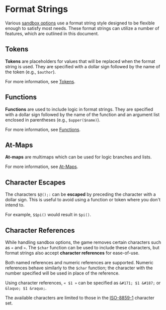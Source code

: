 # Format Strings

Various [sandbox options](./sandbox-options.md) use a format string style designed to be flexible enough to satisfy most needs.
These format strings can utilize a number of features, which are outlined in this document.


## Tokens
**Tokens** are placeholders for values that will be replaced when the format string is used.
They are specified with a dollar sign followed by the name of the token (e.g., `$author`).

For more information, see [Tokens](./format-string-tokens.md).


## Functions
**Functions** are used to include logic in format strings.
They are specified with a dollar sign followed by the name of the function and an argument list enclosed in parentheses (e.g., `$upper($name)`).

For more information, see [Functions](./format-string-functions.md).


## At-Maps
**At-maps** are multimaps which can be used for logic branches and lists.

For more information, see [At-Maps](./format-string-at-maps.md).


## Character Escapes
The characters `$@();:` can be **escaped** by preceding the character with a dollar sign.
This is useful to avoid using a function or token where you don't intend to.

For example, `$$pi()` would result in `$pi()`.


## Character References
While handling sandbox options, the game removes certain characters such as `«` and `»`.
The `$char` function can be used to include these characters, but format strings also accept **character references** for ease-of-use.

Both named references and numeric references are supported.
Numeric references behave similarly to the `$char` function; the character with the number specified will be used in place of the reference.

Using character references, `« $1 »` can be specified as `&#171; $1 &#187;` or `&laquo; $1 &raquo;`.

The available characters are limited to those in the [ISO-8859-1](https://www.w3schools.com/charsets/ref_html_8859.asp) character set.
